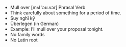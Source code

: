 - Mull over	[mʌl ˈəʊ.vər]	Phrasal Verb
- Think carefully about something for a period of time.
- Suy nghĩ kỹ
- Überlegen (in German)
- Example: I’ll mull over your proposal tonight.
- No family words
- No Latin root